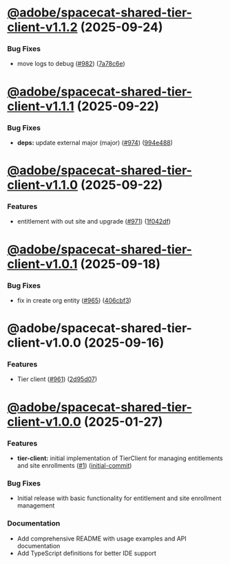 # [@adobe/spacecat-shared-tier-client-v1.1.2](https://github.com/adobe/spacecat-shared/compare/@adobe/spacecat-shared-tier-client-v1.1.1...@adobe/spacecat-shared-tier-client-v1.1.2) (2025-09-24)


### Bug Fixes

* move logs to debug ([#982](https://github.com/adobe/spacecat-shared/issues/982)) ([7a78c6e](https://github.com/adobe/spacecat-shared/commit/7a78c6ee011bbc8adf162644153170d3ebf29c83))

# [@adobe/spacecat-shared-tier-client-v1.1.1](https://github.com/adobe/spacecat-shared/compare/@adobe/spacecat-shared-tier-client-v1.1.0...@adobe/spacecat-shared-tier-client-v1.1.1) (2025-09-22)


### Bug Fixes

* **deps:** update external major (major) ([#974](https://github.com/adobe/spacecat-shared/issues/974)) ([994e488](https://github.com/adobe/spacecat-shared/commit/994e488e04fa44585b8d41a6daa9c7f86f1cee37))

# [@adobe/spacecat-shared-tier-client-v1.1.0](https://github.com/adobe/spacecat-shared/compare/@adobe/spacecat-shared-tier-client-v1.0.1...@adobe/spacecat-shared-tier-client-v1.1.0) (2025-09-22)


### Features

* entitlement with out site and upgrade ([#971](https://github.com/adobe/spacecat-shared/issues/971)) ([1f042df](https://github.com/adobe/spacecat-shared/commit/1f042df62439383ff4a7cea6b0eb75649439e72a))

# [@adobe/spacecat-shared-tier-client-v1.0.1](https://github.com/adobe/spacecat-shared/compare/@adobe/spacecat-shared-tier-client-v1.0.0...@adobe/spacecat-shared-tier-client-v1.0.1) (2025-09-18)


### Bug Fixes

* fix in create org entity ([#965](https://github.com/adobe/spacecat-shared/issues/965)) ([406cbf3](https://github.com/adobe/spacecat-shared/commit/406cbf3cd214f3ec3b332ca48d8a743c123a2ddd))

# @adobe/spacecat-shared-tier-client-v1.0.0 (2025-09-16)


### Features

* Tier client ([#961](https://github.com/adobe/spacecat-shared/issues/961)) ([2d95d07](https://github.com/adobe/spacecat-shared/commit/2d95d070a55e2ec702faf3bf94c046836b79528a))

# [@adobe/spacecat-shared-tier-client-v1.0.0](https://github.com/adobe/spacecat-shared/compare/@adobe/spacecat-shared-tier-client-v1.0.0...@adobe/spacecat-shared-tier-client-v1.0.0) (2025-01-27)

### Features

* **tier-client:** initial implementation of TierClient for managing entitlements and site enrollments ([#1](https://github.com/adobe/spacecat-shared/issues/1)) ([initial-commit](https://github.com/adobe/spacecat-shared/commit/initial-commit))

### Bug Fixes

* Initial release with basic functionality for entitlement and site enrollment management

### Documentation

* Add comprehensive README with usage examples and API documentation
* Add TypeScript definitions for better IDE support
